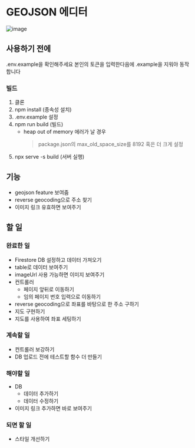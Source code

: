 # GEOJSON 에디터
![image](https://user-images.githubusercontent.com/44242823/150453533-9bdf553f-c46e-4fd5-b968-3a1351432a5d.png)


## 사용하기 전에
.env.example을 확인해주세요
본인의 토큰을 입력한다음에 .example을 지워야 동작합니다
### 빌드
1. 클론
2. npm install (종속성 설치)
3. .env.example 설정 
4. npm run build (빌드)
    - heap out of memory 에러가 날 경우
        > package.json의 max_old_space_size를 8192 혹은 더 크게 설정
5. npx serve -s build (서버 실행)


## 기능
- geojson feature 보여줌
- reverse geocoding으로 주소 찾기
- 이미지 링크 유효하면 보여주기


## 할 일
### 완료한 일
- Firestore DB 설정하고 데이터 가져오기
- table로 데이터 보여주기
- imageUrl 사용 가능하면 이미지 보여주기
- 컨트롤러
    - 페이지 앞뒤로 이동하기
    - 임의 페이지 번호 입력으로 이동하기
- reverse geocoding으로 좌표를 바탕으로 한 주소 구하기
- 지도 구현하기
- 지도를 사용하여 좌표 세팅하기
### 계속할 일
- 컨트롤러 보강하기
- DB 업로드 전에 테스트할 함수 더 만들기
### 해야할 일
- DB
    - 데이터 추가하기
    - 데이터 수정하기
- 이미지 링크 추가하면 바로 보여주기
### 되면 할 일
- 스타일 개선하기